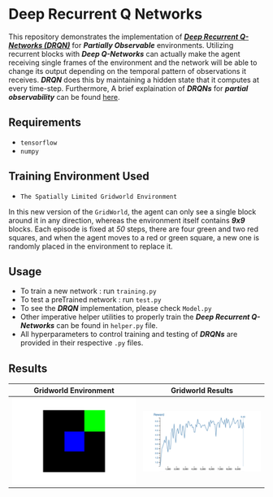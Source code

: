 # Deep Recurrent Q Networks
This repository demonstrates the implementation of [***Deep Recurrent Q-Networks (DRQN)***](https://arxiv.org/abs/1507.06527) for ***Partially Observable*** environments. Utilizing recurrent blocks with ***Deep Q-Networks*** can actually make the agent receiving single frames of the environment and the network will be able to change its output depending on the temporal pattern of observations it receives. ***DRQN*** does this by maintaining a hidden state that it computes at every time-step. Furthermore, A brief explaination of ***DRQNs*** for ***partial observability*** can be found [here](https://medium.com/@awjuliani/simple-reinforcement-learning-with-tensorflow-part-6-partial-observability-and-deep-recurrent-q-68463e9aeefc#.gi4xdq8pk).
## Requirements
- `tensorflow`
- `numpy`
## Training Environment Used
- `The Spatially Limited Gridworld Environment`

In this new version of the `GridWorld`, the agent can only see a single block around it in any direction, whereas the environment itself contains ***9x9*** blocks. Each episode is fixed at *50* steps, there are four green and two red squares, and when the agent moves to a red or green square, a new one is randomly placed in the environment to replace it.
## Usage
- To train a new network : run `training.py`
- To test a preTrained network : run `test.py`
- To see the ***DRQN*** implementation, please check `Model.py`
- Other imperative helper utilities to properly train the ***Deep Recurrent Q-Networks*** can be found in `helper.py` file.
- All hyperparameters to control training and testing of ***DRQNs*** are provided in their respective `.py` files.
## Results
| Gridworld Environment        | Gridworld Results           |
| ------------------------------ |:-----------------------------:|
| ![alt text](https://github.com/fork123aniket/Deep-Recurrent-Q-Networks/blob/main/Images/GridWorld.gif) | ![alt text](https://github.com/fork123aniket/Deep-Recurrent-Q-Networks/blob/main/Images/DRQN%20Reward%20Plot.png) |
